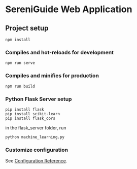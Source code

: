 # SereniGuide Web Application

## Project setup
```
npm install
```

### Compiles and hot-reloads for development
```
npm run serve
```

### Compiles and minifies for production
```
npm run build
```

### Python Flask Server setup
```
pip install flask
pip install scikit-learn
pip install flask_cors
```

in the flask_server folder, run
```
python machine_learning.py
```

### Customize configuration
See [Configuration Reference](https://cli.vuejs.org/config/).
